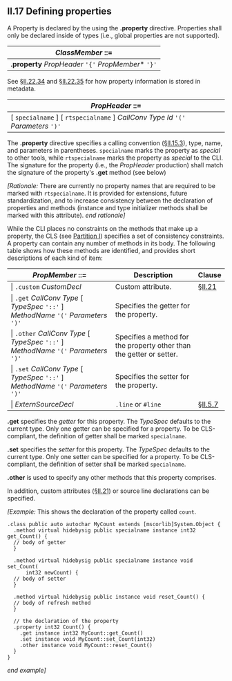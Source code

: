 ## II.17 Defining properties

A Property is declared by the using the **.property** directive. Properties shall only be declared inside of types (i.e., global properties are not supported).

 | _ClassMember_ ::=
 | ----
 | **.property** _PropHeader_ `'{'` _PropMember_* `'}'`

See §[II.22.34](#todo-missing-hyperlink) and §[II.22.35](ii.22.35-propertymap-0x15.md) for how property information is stored in metadata.

 | _PropHeader_ ::=
 | ----
 | \[ `specialname` \] \[ `rtspecialname` \] _CallConv_ _Type_ _Id_ `'('` _Parameters_ `')'`

The **.property** directive specifies a calling convention (§[II.15.3](#todo-missing-hyperlink)), type, name, and parameters in parentheses. `specialname` marks the property as *special* to other tools, while `rtspecialname` marks the property as *special* to the CLI. The signature for the property (i.e., the _PropHeader_ production) shall match the signature of the property's **.get** method (see below)

_[Rationale:_ There are currently no property names that are required to be marked with `rtspecialname`. It is provided for extensions, future standardization, and to increase consistency between the declaration of properties and methods (instance and type initializer methods shall be marked with this attribute). _end rationale]_

While the CLI places no constraints on the methods that make up a property, the CLS (see [Partition I](#todo-missing-hyperlink)) specifies a set of consistency constraints. A property can contain any number of methods in its body. The following table shows how these methods are identified, and provides short descriptions of each kind of item:

 | _PropMember_ ::= | Description | Clause
 | ---- | ---- | ----
 | \| `.custom` _CustomDecl_ | Custom attribute. | §[II.21](ii.21-custom-attributes.md)
 | \| `.get` _CallConv_ _Type_ [ _TypeSpec_ `'::'` ] _MethodName_ `'('` _Parameters_ `')'` | Specifies the getter for the property.
 | \| `.other` _CallConv_ _Type_ [ _TypeSpec_ `'::'` ] _MethodName_ `'('` _Parameters_ `')'` | Specifies a method for the property other than the getter or setter.
 | \| `.set` _CallConv_ _Type_ [ _TypeSpec_ `'::'` ] _MethodName_ `'('` _Parameters_ `')'` | Specifies the setter for the property. 
 | \| _ExternSourceDecl_ | `.line` or `#line` | §[II.5.7](ii.5.7-source-line-information.md)

**.get** specifies the *getter* for this property. The _TypeSpec_ defaults to the current type. Only one getter can be specified for a property. To be CLS-compliant, the definition of getter shall be marked `specialname`.

**.set** specifies the *setter* for this property. The _TypeSpec_ defaults to the current type. Only one setter can be specified for a property. To be CLS-compliant, the definition of setter shall be marked `specialname`.

**.other** is used to specify any other methods that this property comprises.

In addition, custom attributes (§[II.21](ii.21-custom-attributes.md)) or source line declarations can be specified.

_[Example:_ This shows the declaration of the property called `count`.

 ```ilasm
 .class public auto autochar MyCount extends [mscorlib]System.Object {
   .method virtual hidebysig public specialname instance int32 get_Count() {
   // body of getter
   }

   .method virtual hidebysig public specialname instance void set_Count(
       int32 newCount) {
   // body of setter
   } 

   .method virtual hidebysig public instance void reset_Count() {
   // body of refresh method
   } 

   // the declaration of the property
   .property int32 Count() {
     .get instance int32 MyCount::get_Count()
     .set instance void MyCount::set_Count(int32)
     .other instance void MyCount::reset_Count()
   }
 }
 ```

_end example]_
